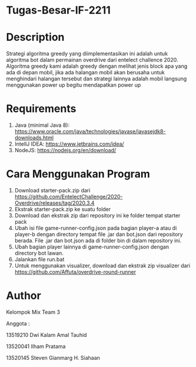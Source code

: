 # Tugas-Besar-IF-2211
# Description
Strategi algoritma greedy yang diimplementasikan ini adalah untuk algoritma bot dalam permainan overdrive dari entelect challence 2020. Algoritma greedy kami adalah greedy dengan melihat jenis block apa yang ada di depan mobil, jika ada halangan mobil akan berusaha untuk menghindari halangan tersebut dan strategi lainnya adalah mobil langsung menggunakan power up begitu mendapatkan power up

# Requirements
1. Java (minimal Java 8): https://www.oracle.com/java/technologies/javase/javasejdk8-downloads.html
2. IntelIJ IDEA: https://www.jetbrains.com/idea/
3. NodeJS: https://nodejs.org/en/download/

# Cara Menggunakan Program
1. Download starter-pack.zip dari https://github.com/EntelectChallenge/2020-Overdrive/releases/tag/2020.3.4
2. Ekstrak starter-pack.zip ke suatu folder
3. Download dan ekstrak zip dari repository ini ke folder tempat starter pack
4. Ubah isi file game-runner-config.json pada bagian player-a atau di player-b dengan directory tempat file .jar dan bot.json dari repository berada. File .jar dan bot.json ada di folder bin di dalam repository ini.
5. Ubah bagian player lainnya di game-runner-config.json dengan directory bot lawan.
6. Jalankan file run.bat
7. Untuk menggunakan visualizer, download dan ekstrak zip visualizer dari https://github.com/Affuta/overdrive-round-runner

# Author
Kelompok Mix Team 3

Anggota :

13519210 Dwi Kalam Amal Tauhid

13520041 Ilham Pratama

13520145 Steven Gianmarg H. Siahaan
